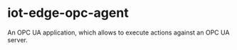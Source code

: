 # iot-edge-opc-agent
An OPC UA application, which allows to execute actions against an OPC UA server.
